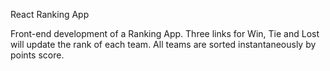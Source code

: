 React Ranking App

Front-end development of a Ranking App. Three links for Win, Tie and Lost will update the rank of each team. All teams are sorted instantaneously by points score.
